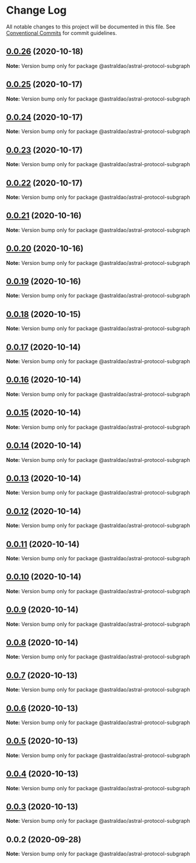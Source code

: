 # Change Log

All notable changes to this project will be documented in this file.
See [Conventional Commits](https://conventionalcommits.org) for commit guidelines.

## [0.0.26](https://github.com/astralDAO/astralprotocol/compare/@astraldao/astral-protocol-subgraph@0.0.25...@astraldao/astral-protocol-subgraph@0.0.26) (2020-10-18)

**Note:** Version bump only for package @astraldao/astral-protocol-subgraph





## [0.0.25](https://github.com/astralDAO/astralprotocol/compare/@astraldao/astral-protocol-subgraph@0.0.24...@astraldao/astral-protocol-subgraph@0.0.25) (2020-10-17)

**Note:** Version bump only for package @astraldao/astral-protocol-subgraph





## [0.0.24](https://github.com/astralDAO/astralprotocol/compare/@astraldao/astral-protocol-subgraph@0.0.23...@astraldao/astral-protocol-subgraph@0.0.24) (2020-10-17)

**Note:** Version bump only for package @astraldao/astral-protocol-subgraph





## [0.0.23](https://github.com/astralDAO/astralprotocol/compare/@astraldao/astral-protocol-subgraph@0.0.22...@astraldao/astral-protocol-subgraph@0.0.23) (2020-10-17)

**Note:** Version bump only for package @astraldao/astral-protocol-subgraph





## [0.0.22](https://github.com/astralDAO/astralprotocol/compare/@astraldao/astral-protocol-subgraph@0.0.21...@astraldao/astral-protocol-subgraph@0.0.22) (2020-10-17)

**Note:** Version bump only for package @astraldao/astral-protocol-subgraph





## [0.0.21](https://github.com/astralDAO/astralprotocol/compare/@astraldao/astral-protocol-subgraph@0.0.20...@astraldao/astral-protocol-subgraph@0.0.21) (2020-10-16)

**Note:** Version bump only for package @astraldao/astral-protocol-subgraph





## [0.0.20](https://github.com/astralDAO/astralprotocol/compare/@astraldao/astral-protocol-subgraph@0.0.19...@astraldao/astral-protocol-subgraph@0.0.20) (2020-10-16)

**Note:** Version bump only for package @astraldao/astral-protocol-subgraph





## [0.0.19](https://github.com/astralDAO/astralprotocol/compare/@astraldao/astral-protocol-subgraph@0.0.18...@astraldao/astral-protocol-subgraph@0.0.19) (2020-10-16)

**Note:** Version bump only for package @astraldao/astral-protocol-subgraph





## [0.0.18](https://github.com/astralDAO/astralprotocol/compare/@astraldao/astral-protocol-subgraph@0.0.17...@astraldao/astral-protocol-subgraph@0.0.18) (2020-10-15)

**Note:** Version bump only for package @astraldao/astral-protocol-subgraph





## [0.0.17](https://github.com/astralDAO/astralprotocol/compare/@astraldao/astral-protocol-subgraph@0.0.16...@astraldao/astral-protocol-subgraph@0.0.17) (2020-10-14)

**Note:** Version bump only for package @astraldao/astral-protocol-subgraph





## [0.0.16](https://github.com/astralDAO/astralprotocol/compare/@astraldao/astral-protocol-subgraph@0.0.15...@astraldao/astral-protocol-subgraph@0.0.16) (2020-10-14)

**Note:** Version bump only for package @astraldao/astral-protocol-subgraph





## [0.0.15](https://github.com/astralDAO/astralprotocol/compare/@astraldao/astral-protocol-subgraph@0.0.14...@astraldao/astral-protocol-subgraph@0.0.15) (2020-10-14)

**Note:** Version bump only for package @astraldao/astral-protocol-subgraph





## [0.0.14](https://github.com/astralDAO/astralprotocol/compare/@astraldao/astral-protocol-subgraph@0.0.13...@astraldao/astral-protocol-subgraph@0.0.14) (2020-10-14)

**Note:** Version bump only for package @astraldao/astral-protocol-subgraph





## [0.0.13](https://github.com/astralDAO/astralprotocol/compare/@astraldao/astral-protocol-subgraph@0.0.12...@astraldao/astral-protocol-subgraph@0.0.13) (2020-10-14)

**Note:** Version bump only for package @astraldao/astral-protocol-subgraph





## [0.0.12](https://github.com/astralDAO/astralprotocol/compare/@astraldao/astral-protocol-subgraph@0.0.11...@astraldao/astral-protocol-subgraph@0.0.12) (2020-10-14)

**Note:** Version bump only for package @astraldao/astral-protocol-subgraph





## [0.0.11](https://github.com/astralDAO/astralprotocol/compare/@astraldao/astral-protocol-subgraph@0.0.10...@astraldao/astral-protocol-subgraph@0.0.11) (2020-10-14)

**Note:** Version bump only for package @astraldao/astral-protocol-subgraph





## [0.0.10](https://github.com/astralDAO/astralprotocol/compare/@astraldao/astral-protocol-subgraph@0.0.9...@astraldao/astral-protocol-subgraph@0.0.10) (2020-10-14)

**Note:** Version bump only for package @astraldao/astral-protocol-subgraph





## [0.0.9](https://github.com/astralDAO/astralprotocol/compare/@astraldao/astral-protocol-subgraph@0.0.8...@astraldao/astral-protocol-subgraph@0.0.9) (2020-10-14)

**Note:** Version bump only for package @astraldao/astral-protocol-subgraph





## [0.0.8](https://github.com/astralDAO/astralprotocol/compare/@astraldao/astral-protocol-subgraph@0.0.7...@astraldao/astral-protocol-subgraph@0.0.8) (2020-10-14)

**Note:** Version bump only for package @astraldao/astral-protocol-subgraph





## [0.0.7](https://github.com/astralDAO/astralprotocol/compare/@astraldao/astral-protocol-subgraph@0.0.6...@astraldao/astral-protocol-subgraph@0.0.7) (2020-10-13)

**Note:** Version bump only for package @astraldao/astral-protocol-subgraph





## [0.0.6](https://github.com/astralDAO/astralprotocol/compare/@astraldao/astral-protocol-subgraph@0.0.5...@astraldao/astral-protocol-subgraph@0.0.6) (2020-10-13)

**Note:** Version bump only for package @astraldao/astral-protocol-subgraph





## [0.0.5](https://github.com/astralDAO/astralprotocol/compare/@astraldao/astral-protocol-subgraph@0.0.4...@astraldao/astral-protocol-subgraph@0.0.5) (2020-10-13)

**Note:** Version bump only for package @astraldao/astral-protocol-subgraph





## [0.0.4](https://github.com/astralDAO/astralprotocol/compare/@astraldao/astral-protocol-subgraph@0.0.3...@astraldao/astral-protocol-subgraph@0.0.4) (2020-10-13)

**Note:** Version bump only for package @astraldao/astral-protocol-subgraph





## [0.0.3](https://github.com/astralDAO/astralprotocol/compare/@astraldao/astral-protocol-subgraph@0.0.2...@astraldao/astral-protocol-subgraph@0.0.3) (2020-10-13)

**Note:** Version bump only for package @astraldao/astral-protocol-subgraph





## 0.0.2 (2020-09-28)

**Note:** Version bump only for package @astraldao/astral-protocol-subgraph

